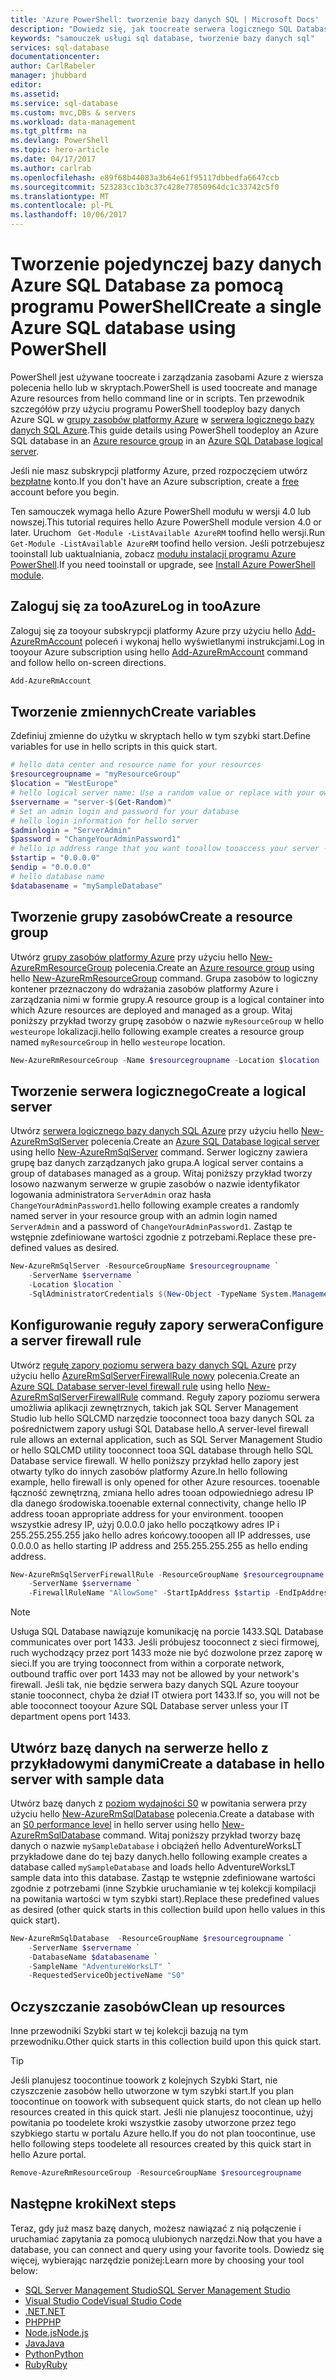 ```yaml
---
title: 'Azure PowerShell: tworzenie bazy danych SQL | Microsoft Docs'
description: "Dowiedz się, jak toocreate serwera logicznego SQL Database, regułę zapory poziomu serwera i bazy danych w hello portalu Azure."
keywords: "samouczek usługi sql database, tworzenie bazy danych sql"
services: sql-database
documentationcenter: 
author: CarlRabeler
manager: jhubbard
editor: 
ms.assetid: 
ms.service: sql-database
ms.custom: mvc,DBs & servers
ms.workload: data-management
ms.tgt_pltfrm: na
ms.devlang: PowerShell
ms.topic: hero-article
ms.date: 04/17/2017
ms.author: carlrab
ms.openlocfilehash: e89f68b44083a3b64e61f95117dbbedfa6647ccb
ms.sourcegitcommit: 523283cc1b3c37c428e77850964dc1c33742c5f0
ms.translationtype: MT
ms.contentlocale: pl-PL
ms.lasthandoff: 10/06/2017
---
```

# <a name="create-a-single-azure-sql-database-using-powershell"></a><span data-ttu-id="0b184-104">Tworzenie pojedynczej bazy danych Azure SQL Database za pomocą programu PowerShell</span><span class="sxs-lookup"><span data-stu-id="0b184-104">Create a single Azure SQL database using PowerShell</span></span>

<span data-ttu-id="0b184-105">PowerShell jest używane toocreate i zarządzania zasobami Azure z wiersza polecenia hello lub w skryptach.</span><span class="sxs-lookup"><span data-stu-id="0b184-105">PowerShell is used toocreate and manage Azure resources from hello command line or in scripts.</span></span> <span data-ttu-id="0b184-106">Ten przewodnik szczegółów przy użyciu programu PowerShell toodeploy bazy danych Azure SQL w [grupy zasobów platformy Azure](../azure-resource-manager/resource-group-overview.md) w [serwera logicznego bazy danych SQL Azure](sql-database-features.md).</span><span class="sxs-lookup"><span data-stu-id="0b184-106">This guide details using PowerShell toodeploy an Azure SQL database in an [Azure resource group](../azure-resource-manager/resource-group-overview.md) in an [Azure SQL Database logical server](sql-database-features.md).</span></span>

<span data-ttu-id="0b184-107">Jeśli nie masz subskrypcji platformy Azure, przed rozpoczęciem utwórz [bezpłatne](https://azure.microsoft.com/free/) konto.</span><span class="sxs-lookup"><span data-stu-id="0b184-107">If you don't have an Azure subscription, create a [free](https://azure.microsoft.com/free/) account before you begin.</span></span>

<span data-ttu-id="0b184-108">Ten samouczek wymaga hello Azure PowerShell modułu w wersji 4.0 lub nowszej.</span><span class="sxs-lookup"><span data-stu-id="0b184-108">This tutorial requires hello Azure PowerShell module version 4.0 or later.</span></span> <span data-ttu-id="0b184-109">Uruchom ` Get-Module -ListAvailable AzureRM` toofind hello wersji.</span><span class="sxs-lookup"><span data-stu-id="0b184-109">Run ` Get-Module -ListAvailable AzureRM` toofind hello version.</span></span> <span data-ttu-id="0b184-110">Jeśli potrzebujesz tooinstall lub uaktualniania, zobacz [modułu instalacji programu Azure PowerShell](/powershell/azure/install-azurerm-ps).</span><span class="sxs-lookup"><span data-stu-id="0b184-110">If you need tooinstall or upgrade, see [Install Azure PowerShell module](/powershell/azure/install-azurerm-ps).</span></span> 

## <a name="log-in-tooazure"></a><span data-ttu-id="0b184-111">Zaloguj się za tooAzure</span><span class="sxs-lookup"><span data-stu-id="0b184-111">Log in tooAzure</span></span>

<span data-ttu-id="0b184-112">Zaloguj się za tooyour subskrypcji platformy Azure przy użyciu hello [Add-AzureRmAccount](/powershell/module/azurerm.profile/add-azurermaccount) poleceń i wykonaj hello wyświetlanymi instrukcjami.</span><span class="sxs-lookup"><span data-stu-id="0b184-112">Log in tooyour Azure subscription using hello [Add-AzureRmAccount](/powershell/module/azurerm.profile/add-azurermaccount) command and follow hello on-screen directions.</span></span>

```powershell
Add-AzureRmAccount
```

## <a name="create-variables"></a><span data-ttu-id="0b184-113">Tworzenie zmiennych</span><span class="sxs-lookup"><span data-stu-id="0b184-113">Create variables</span></span>

<span data-ttu-id="0b184-114">Zdefiniuj zmienne do użytku w skryptach hello w tym szybki start.</span><span class="sxs-lookup"><span data-stu-id="0b184-114">Define variables for use in hello scripts in this quick start.</span></span>

```powershell
# hello data center and resource name for your resources
$resourcegroupname = "myResourceGroup"
$location = "WestEurope"
# hello logical server name: Use a random value or replace with your own value (do not capitalize)
$servername = "server-$(Get-Random)"
# Set an admin login and password for your database
# hello login information for hello server
$adminlogin = "ServerAdmin"
$password = "ChangeYourAdminPassword1"
# hello ip address range that you want tooallow tooaccess your server - change as appropriate
$startip = "0.0.0.0"
$endip = "0.0.0.0"
# hello database name
$databasename = "mySampleDatabase"
```

## <a name="create-a-resource-group"></a><span data-ttu-id="0b184-115">Tworzenie grupy zasobów</span><span class="sxs-lookup"><span data-stu-id="0b184-115">Create a resource group</span></span>

<span data-ttu-id="0b184-116">Utwórz [grupy zasobów platformy Azure](../azure-resource-manager/resource-group-overview.md) przy użyciu hello [New-AzureRmResourceGroup](/powershell/module/azurerm.resources/new-azurermresourcegroup) polecenia.</span><span class="sxs-lookup"><span data-stu-id="0b184-116">Create an [Azure resource group](../azure-resource-manager/resource-group-overview.md) using hello [New-AzureRmResourceGroup](/powershell/module/azurerm.resources/new-azurermresourcegroup) command.</span></span> <span data-ttu-id="0b184-117">Grupa zasobów to logiczny kontener przeznaczony do wdrażania zasobów platformy Azure i zarządzania nimi w formie grupy.</span><span class="sxs-lookup"><span data-stu-id="0b184-117">A resource group is a logical container into which Azure resources are deployed and managed as a group.</span></span> <span data-ttu-id="0b184-118">Witaj poniższy przykład tworzy grupę zasobów o nazwie `myResourceGroup` w hello `westeurope` lokalizacji.</span><span class="sxs-lookup"><span data-stu-id="0b184-118">hello following example creates a resource group named `myResourceGroup` in hello `westeurope` location.</span></span>

```powershell
New-AzureRmResourceGroup -Name $resourcegroupname -Location $location
```
## <a name="create-a-logical-server"></a><span data-ttu-id="0b184-119">Tworzenie serwera logicznego</span><span class="sxs-lookup"><span data-stu-id="0b184-119">Create a logical server</span></span>

<span data-ttu-id="0b184-120">Utwórz [serwera logicznego bazy danych SQL Azure](sql-database-features.md) przy użyciu hello [New-AzureRmSqlServer](/powershell/module/azurerm.sql/new-azurermsqlserver) polecenia.</span><span class="sxs-lookup"><span data-stu-id="0b184-120">Create an [Azure SQL Database logical server](sql-database-features.md) using hello [New-AzureRmSqlServer](/powershell/module/azurerm.sql/new-azurermsqlserver) command.</span></span> <span data-ttu-id="0b184-121">Serwer logiczny zawiera grupę baz danych zarządzanych jako grupa.</span><span class="sxs-lookup"><span data-stu-id="0b184-121">A logical server contains a group of databases managed as a group.</span></span> <span data-ttu-id="0b184-122">Witaj poniższy przykład tworzy losowo nazwanym serwerze w grupie zasobów o nazwie identyfikator logowania administratora `ServerAdmin` oraz hasła `ChangeYourAdminPassword1`.</span><span class="sxs-lookup"><span data-stu-id="0b184-122">hello following example creates a randomly named server in your resource group with an admin login named `ServerAdmin` and a password of `ChangeYourAdminPassword1`.</span></span> <span data-ttu-id="0b184-123">Zastąp te wstępnie zdefiniowane wartości zgodnie z potrzebami.</span><span class="sxs-lookup"><span data-stu-id="0b184-123">Replace these pre-defined values as desired.</span></span>

```powershell
New-AzureRmSqlServer -ResourceGroupName $resourcegroupname `
    -ServerName $servername `
    -Location $location `
    -SqlAdministratorCredentials $(New-Object -TypeName System.Management.Automation.PSCredential -ArgumentList $adminlogin, $(ConvertTo-SecureString -String $password -AsPlainText -Force))
```

## <a name="configure-a-server-firewall-rule"></a><span data-ttu-id="0b184-124">Konfigurowanie reguły zapory serwera</span><span class="sxs-lookup"><span data-stu-id="0b184-124">Configure a server firewall rule</span></span>

<span data-ttu-id="0b184-125">Utwórz [regułę zapory poziomu serwera bazy danych SQL Azure](sql-database-firewall-configure.md) przy użyciu hello [AzureRmSqlServerFirewallRule nowy](/powershell/module/azurerm.sql/new-azurermsqlserverfirewallrule) polecenia.</span><span class="sxs-lookup"><span data-stu-id="0b184-125">Create an [Azure SQL Database server-level firewall rule](sql-database-firewall-configure.md) using hello [New-AzureRmSqlServerFirewallRule](/powershell/module/azurerm.sql/new-azurermsqlserverfirewallrule) command.</span></span> <span data-ttu-id="0b184-126">Reguły zapory poziomu serwera umożliwia aplikacji zewnętrznych, takich jak SQL Server Management Studio lub hello SQLCMD narzędzie tooconnect tooa bazy danych SQL za pośrednictwem zapory usługi SQL Database hello.</span><span class="sxs-lookup"><span data-stu-id="0b184-126">A server-level firewall rule allows an external application, such as SQL Server Management Studio or hello SQLCMD utility tooconnect tooa SQL database through hello SQL Database service firewall.</span></span> <span data-ttu-id="0b184-127">W hello poniższy przykład hello zapory jest otwarty tylko do innych zasobów platformy Azure.</span><span class="sxs-lookup"><span data-stu-id="0b184-127">In hello following example, hello firewall is only opened for other Azure resources.</span></span> <span data-ttu-id="0b184-128">tooenable łączność zewnętrzną, zmiana hello adres tooan odpowiedniego adresu IP dla danego środowiska.</span><span class="sxs-lookup"><span data-stu-id="0b184-128">tooenable external connectivity, change hello IP address tooan appropriate address for your environment.</span></span> <span data-ttu-id="0b184-129">tooopen wszystkie adresy IP, użyj 0.0.0.0 jako hello początkowy adres IP i 255.255.255.255 jako hello adres końcowy.</span><span class="sxs-lookup"><span data-stu-id="0b184-129">tooopen all IP addresses, use 0.0.0.0 as hello starting IP address and 255.255.255.255 as hello ending address.</span></span>

```powershell
New-AzureRmSqlServerFirewallRule -ResourceGroupName $resourcegroupname `
    -ServerName $servername `
    -FirewallRuleName "AllowSome" -StartIpAddress $startip -EndIpAddress $endip
```

> [!NOTE]
> <span data-ttu-id="0b184-130">Usługa SQL Database nawiązuje komunikację na porcie 1433.</span><span class="sxs-lookup"><span data-stu-id="0b184-130">SQL Database communicates over port 1433.</span></span> <span data-ttu-id="0b184-131">Jeśli próbujesz tooconnect z sieci firmowej, ruch wychodzący przez port 1433 może nie być dozwolone przez zaporę w sieci.</span><span class="sxs-lookup"><span data-stu-id="0b184-131">If you are trying tooconnect from within a corporate network, outbound traffic over port 1433 may not be allowed by your network's firewall.</span></span> <span data-ttu-id="0b184-132">Jeśli tak, nie będzie serwera bazy danych SQL Azure tooyour stanie tooconnect, chyba że dział IT otwiera port 1433.</span><span class="sxs-lookup"><span data-stu-id="0b184-132">If so, you will not be able tooconnect tooyour Azure SQL Database server unless your IT department opens port 1433.</span></span>
>

## <a name="create-a-database-in-hello-server-with-sample-data"></a><span data-ttu-id="0b184-133">Utwórz bazę danych na serwerze hello z przykładowymi danymi</span><span class="sxs-lookup"><span data-stu-id="0b184-133">Create a database in hello server with sample data</span></span>

<span data-ttu-id="0b184-134">Utwórz bazę danych z [poziom wydajności S0](sql-database-service-tiers.md) w powitania serwera przy użyciu hello [New-AzureRmSqlDatabase](/powershell/module/azurerm.sql/new-azurermsqldatabase) polecenia.</span><span class="sxs-lookup"><span data-stu-id="0b184-134">Create a database with an [S0 performance level](sql-database-service-tiers.md) in hello server using hello [New-AzureRmSqlDatabase](/powershell/module/azurerm.sql/new-azurermsqldatabase) command.</span></span> <span data-ttu-id="0b184-135">Witaj poniższy przykład tworzy bazę danych o nazwie `mySampleDatabase` i obciążeń hello AdventureWorksLT przykładowe dane do tej bazy danych.</span><span class="sxs-lookup"><span data-stu-id="0b184-135">hello following example creates a database called `mySampleDatabase` and loads hello AdventureWorksLT sample data into this database.</span></span> <span data-ttu-id="0b184-136">Zastąp te wstępnie zdefiniowane wartości zgodnie z potrzebami (inne Szybkie uruchamianie w tej kolekcji kompilacji na powitania wartości w tym szybki start).</span><span class="sxs-lookup"><span data-stu-id="0b184-136">Replace these predefined values as desired (other quick starts in this collection build upon hello values in this quick start).</span></span>

```powershell
New-AzureRmSqlDatabase  -ResourceGroupName $resourcegroupname `
    -ServerName $servername `
    -DatabaseName $databasename `
    -SampleName "AdventureWorksLT" `
    -RequestedServiceObjectiveName "S0"
```

## <a name="clean-up-resources"></a><span data-ttu-id="0b184-137">Oczyszczanie zasobów</span><span class="sxs-lookup"><span data-stu-id="0b184-137">Clean up resources</span></span>

<span data-ttu-id="0b184-138">Inne przewodniki Szybki start w tej kolekcji bazują na tym przewodniku.</span><span class="sxs-lookup"><span data-stu-id="0b184-138">Other quick starts in this collection build upon this quick start.</span></span> 

> [!TIP]
> <span data-ttu-id="0b184-139">Jeśli planujesz toocontinue toowork z kolejnych Szybki Start, nie czyszczenie zasobów hello utworzone w tym szybki start.</span><span class="sxs-lookup"><span data-stu-id="0b184-139">If you plan toocontinue on toowork with subsequent quick starts, do not clean up hello resources created in this quick start.</span></span> <span data-ttu-id="0b184-140">Jeśli nie planujesz toocontinue, użyj powitania po toodelete kroki wszystkie zasoby utworzone przez tego szybkiego startu w portalu Azure hello.</span><span class="sxs-lookup"><span data-stu-id="0b184-140">If you do not plan toocontinue, use hello following steps toodelete all resources created by this quick start in hello Azure portal.</span></span>
>

```powershell
Remove-AzureRmResourceGroup -ResourceGroupName $resourcegroupname
```

## <a name="next-steps"></a><span data-ttu-id="0b184-141">Następne kroki</span><span class="sxs-lookup"><span data-stu-id="0b184-141">Next steps</span></span>

<span data-ttu-id="0b184-142">Teraz, gdy już masz bazę danych, możesz nawiązać z nią połączenie i uruchamiać zapytania za pomocą ulubionych narzędzi.</span><span class="sxs-lookup"><span data-stu-id="0b184-142">Now that you have a database, you can connect and query using your favorite tools.</span></span> <span data-ttu-id="0b184-143">Dowiedz się więcej, wybierając narzędzie poniżej:</span><span class="sxs-lookup"><span data-stu-id="0b184-143">Learn more by choosing your tool below:</span></span>

- [<span data-ttu-id="0b184-144">SQL Server Management Studio</span><span class="sxs-lookup"><span data-stu-id="0b184-144">SQL Server Management Studio</span></span>](sql-database-connect-query-ssms.md)
- [<span data-ttu-id="0b184-145">Visual Studio Code</span><span class="sxs-lookup"><span data-stu-id="0b184-145">Visual Studio Code</span></span>](sql-database-connect-query-vscode.md)
- [<span data-ttu-id="0b184-146">.NET</span><span class="sxs-lookup"><span data-stu-id="0b184-146">.NET</span></span>](sql-database-connect-query-dotnet.md)
- [<span data-ttu-id="0b184-147">PHP</span><span class="sxs-lookup"><span data-stu-id="0b184-147">PHP</span></span>](sql-database-connect-query-php.md)
- [<span data-ttu-id="0b184-148">Node.js</span><span class="sxs-lookup"><span data-stu-id="0b184-148">Node.js</span></span>](sql-database-connect-query-nodejs.md)
- [<span data-ttu-id="0b184-149">Java</span><span class="sxs-lookup"><span data-stu-id="0b184-149">Java</span></span>](sql-database-connect-query-java.md)
- [<span data-ttu-id="0b184-150">Python</span><span class="sxs-lookup"><span data-stu-id="0b184-150">Python</span></span>](sql-database-connect-query-python.md)
- [<span data-ttu-id="0b184-151">Ruby</span><span class="sxs-lookup"><span data-stu-id="0b184-151">Ruby</span></span>](sql-database-connect-query-ruby.md)


